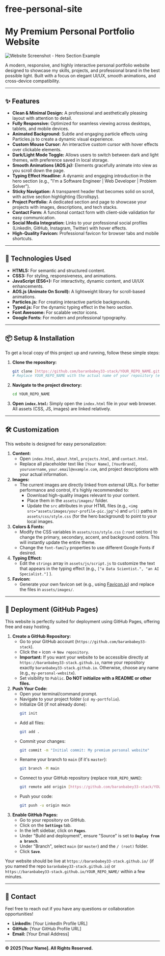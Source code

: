# free-personal-site

# My Premium Personal Portfolio Website

![Website Screenshot - Hero Section Example](https://i.hizliresim.com/48j0g7h.png)

A modern, responsive, and highly interactive personal portfolio website designed to showcase my skills, projects, and professional brand in the best possible light. Built with a focus on elegant UI/UX, smooth animations, and cross-device compatibility.

---

## ✨ Features

* **Clean & Minimal Design:** A professional and aesthetically pleasing layout with attention to detail.
* **Fully Responsive:** Optimized for seamless viewing across desktops, tablets, and mobile devices.
* **Animated Background:** Subtle and engaging particle effects using Particles.js to create a dynamic visual experience.
* **Custom Mouse Cursor:** An interactive custom cursor with hover effects over clickable elements.
* **Dark/Light Mode Toggle:** Allows users to switch between dark and light themes, with preference saved in local storage.
* **Smooth Animations (AOS.js):** Elements gracefully animate into view as you scroll down the page.
* **Typing Effect Headline:** A dynamic and engaging introduction in the hero section (e.g., "I'm a Software Engineer | Web Developer | Problem Solver").
* **Sticky Navigation:** A transparent header that becomes solid on scroll, with active section highlighting (Scrollspy).
* **Project Portfolio:** A dedicated section and page to showcase your projects with images, descriptions, and tech stacks.
* **Contact Form:** A functional contact form with client-side validation for easy communication.
* **Social Media Integration:** Links to your professional social profiles (LinkedIn, GitHub, Instagram, Twitter) with hover effects.
* **High-Quality Favicon:** Professional favicon for browser tabs and mobile shortcuts.

---

## 🚀 Technologies Used

* **HTML5:** For semantic and structured content.
* **CSS3:** For styling, responsiveness, and animations.
* **JavaScript (ES6+):** For interactivity, dynamic content, and UI/UX enhancements.
* **AOS.js (Animate On Scroll):** A lightweight library for scroll-based animations.
* **Particles.js:** For creating interactive particle backgrounds.
* **Typed.js:** For the dynamic typing effect in the hero section.
* **Font Awesome:** For scalable vector icons.
* **Google Fonts:** For modern and professional typography.

---

## 📦 Setup & Installation

To get a local copy of this project up and running, follow these simple steps:

1.  **Clone the repository:**
    ```bash
    git clone [https://github.com/baranbabey33-stack/YOUR_REPO_NAME.git](https://github.com/baranbabey33-stack/YOUR_REPO_NAME.git)
    # Replace YOUR_REPO_NAME with the actual name of your repository (e.g., my-premium-portfolio)
    ```
2.  **Navigate to the project directory:**
    ```bash
    cd YOUR_REPO_NAME
    ```
3.  **Open `index.html`:** Simply open the `index.html` file in your web browser. All assets (CSS, JS, images) are linked relatively.

---

## 🛠️ Customization

This website is designed for easy personalization:

1.  **Content:**
    * Open `index.html`, `about.html`, `projects.html`, and `contact.html`.
    * Replace all placeholder text like `[Your Name]`, `[YourBrand]`, `yourusername`, `your.email@example.com`, and project descriptions with your actual information.
2.  **Images:**
    * The current images are directly linked from external URLs. For better performance and control, it's highly recommended to:
        * Download high-quality images relevant to your content.
        * Place them in the `assets/images/` folder.
        * Update the `src` attributes in your HTML files (e.g., `<img src="assets/images/your-profile-pic.jpg">`) and `url()` paths in `assets/css/style.css` (for the hero background) to point to your local images.
3.  **Colors & Fonts:**
    * Modify the CSS variables in `assets/css/style.css` (`:root` section) to change the primary, secondary, accent, and background colors. This will instantly update the entire theme.
    * Change the `font-family` properties to use different Google Fonts if desired.
4.  **Typing Effect:**
    * Edit the `strings` array in `assets/js/script.js` to customize the text that appears in the typing effect (e.g., `["a Data Scientist.", "an AI Specialist."]` ).
5.  **Favicon:**
    * Generate your own favicon set (e.g., using [Favicon.io](https://favicon.io/)) and replace the files in `assets/images/`.

---

## 🚀 Deployment (GitHub Pages)

This website is perfectly suited for deployment using GitHub Pages, offering free and easy hosting.

1.  **Create a GitHub Repository:**
    * Go to your GitHub account (`https://github.com/baranbabey33-stack`).
    * Click the `+` icon -> `New repository`.
    * **Important:** If you want your website to be accessible directly at `https://baranbabey33-stack.github.io`, name your repository exactly `baranbabey33-stack.github.io`. Otherwise, choose any name (e.g., `my-personal-website`).
    * Set visibility to `Public`. **Do NOT initialize with a README or other files.**
2.  **Push Your Code:**
    * Open your terminal/command prompt.
    * Navigate to your project folder (`cd my-portfolio`).
    * Initialize Git (if not already done):
        ```bash
        git init
        ```
    * Add all files:
        ```bash
        git add .
        ```
    * Commit your changes:
        ```bash
        git commit -m "Initial commit: My premium personal website"
        ```
    * Rename your branch to `main` (if it's `master`):
        ```bash
        git branch -M main
        ```
    * Connect to your GitHub repository (replace `YOUR_REPO_NAME`):
        ```bash
        git remote add origin [https://github.com/baranbabey33-stack/YOUR_REPO_NAME.git](https://github.com/baranbabey33-stack/YOUR_REPO_NAME.git)
        ```
    * Push your code:
        ```bash
        git push -u origin main
        ```
3.  **Enable GitHub Pages:**
    * Go to your repository on GitHub.
    * Click on the **`Settings`** tab.
    * In the left sidebar, click on **`Pages`**.
    * Under "Build and deployment", ensure "Source" is set to **`Deploy from a branch`**.
    * Under "Branch", select `main` (or `master`) and the `/ (root)` folder.
    * Click **`Save`**.

Your website should be live at `https://baranbabey33-stack.github.io/` (if you named the repo `baranbabey33-stack.github.io`) or `https://baranbabey33-stack.github.io/YOUR_REPO_NAME/` within a few minutes.

---

## 📧 Contact

Feel free to reach out if you have any questions or collaboration opportunities!

* **LinkedIn:** [Your LinkedIn Profile URL]
* **GitHub:** [Your GitHub Profile URL]
* **Email:** [Your Email Address]

---

**© 2025 [Your Name]. All Rights Reserved.**
